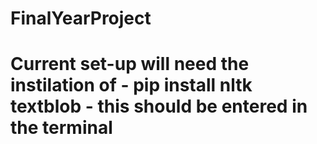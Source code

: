 # FinalYearProject

# Current set-up will need the instilation of - pip install nltk textblob - this should be entered in the terminal